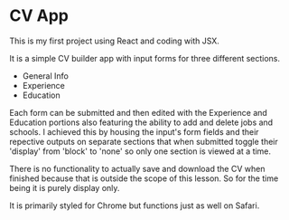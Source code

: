 # CV App

This is my first project using React and coding with JSX.

It is a simple CV builder app with input forms for three different sections. 
  - General Info
  - Experience
  - Education

Each form can be submitted and then edited with the Experience and Education portions also featuring the ability to add and delete jobs and schools. I achieved this by housing the input's form fields and their repective outputs on separate sections that when submitted toggle their 'display' from 'block' to 'none' so only one section is viewed at a time. 

There is no functionality to actually save and download the CV when finished because that is outside the scope of this lesson. So for the time being it is purely display only.

It is primarily styled for Chrome but functions just as well on Safari.
